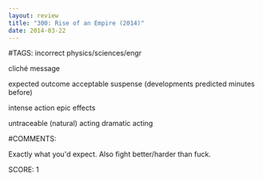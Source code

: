 ```yaml
---
layout: review
title: "300: Rise of an Empire (2014)"
date: 2014-03-22
---
```


#TAGS:
incorrect physics/sciences/engr

cliché message

expected outcome
acceptable suspense (developments predicted minutes before)

intense action
epic effects

untraceable (natural) acting
dramatic acting

#COMMENTS:

Exactly what you'd expect. Also fight better/harder than fuck.





SCORE:
1
